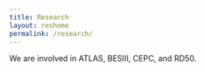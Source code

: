 ```yaml
---
title: Research
layout: reshome
permalink: /research/
---
```


We are involved in ATLAS, BESIII, CEPC, and RD50. 



